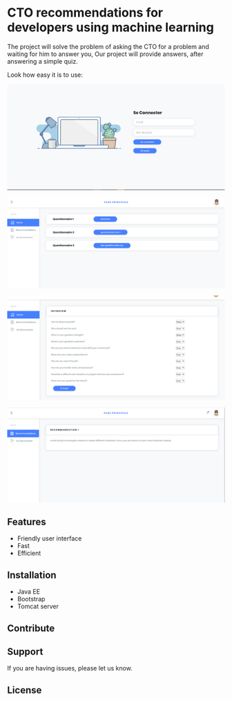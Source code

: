 CTO recommendations for developers using machine learning 
========

The project will solve the problem of asking the CTO for a problem and waiting for him to answer you,
Our project will provide answers, after answering a simple quiz.

Look how easy it is to use:

   ![alt text](ProjectScreenShots/loginPage.png)
   
   ![alt text](ProjectScreenShots/UserHomePage.png)
   
   ![alt text](ProjectScreenShots/QuizAnswering.png)
   
   ![alt text](ProjectScreenShots/RecommandationPage.png)

Features
--------

- Friendly user interface
- Fast
- Efficient

Installation
------------
-  Java EE
- Bootstrap
- Tomcat server

Contribute
----------

Support
-------

If you are having issues, please let us know.

License
-------

